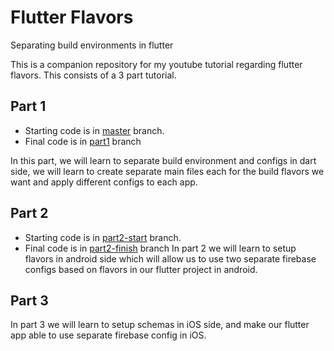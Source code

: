 # Flutter Flavors
Separating build environments in flutter

This is a companion repository for my youtube tutorial regarding flutter flavors. This consists of a 3 part tutorial.

## Part 1
- Starting code is in [master](https://github.com/lohanidamodar/flutter_flavors/tree/master) branch.
- Final code is in [part1](https://github.com/lohanidamodar/flutter_flavors/tree/part1) branch

In this part, we will learn to separate build environment and configs in dart side, we will learn to create separate main files each for the build flavors we want and apply different configs to each app.

## Part 2
- Starting code is in [part2-start](https://github.com/lohanidamodar/flutter_flavors/tree/part2-start) branch.
- Final code is in [part2-finish](https://github.com/lohanidamodar/flutter_flavors/tree/part2-finish) branch
In part 2 we will learn to setup flavors in android side which will allow us to use two separate firebase configs based on flavors in our flutter project in android.

## Part 3
In part 3 we will learn to setup schemas in iOS side, and make our flutter app able to use separate firebase config in iOS. 
